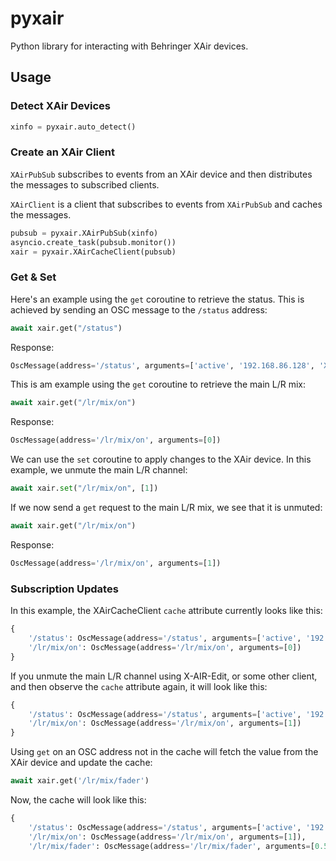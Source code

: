 # pyxair

Python library for interacting with Behringer XAir devices.

## Usage

### Detect XAir Devices

```python
xinfo = pyxair.auto_detect()
```

### Create an XAir Client

`XAirPubSub` subscribes to events from an XAir device and then distributes the messages to subscribed clients.

`XAirClient` is a client that subscribes to events from `XAirPubSub` and caches the messages.

```python
pubsub = pyxair.XAirPubSub(xinfo)
asyncio.create_task(pubsub.monitor())
xair = pyxair.XAirCacheClient(pubsub)
```

### Get & Set

Here's an example using the `get` coroutine to retrieve the status. This is achieved by sending an OSC message to the `/status` address:

```python
await xair.get("/status")
```

Response:

```python
OscMessage(address='/status', arguments=['active', '192.168.86.128', 'XR18-5E-91-5A'])
```

This is am example using the `get` coroutine to retrieve the main L/R mix:

```python
await xair.get("/lr/mix/on")
```

Response:

```python
OscMessage(address='/lr/mix/on', arguments=[0])
```

We can use the `set` coroutine to apply changes to the XAir device. In this example, we unmute the main L/R channel:

```python
await xair.set("/lr/mix/on", [1])
```

If we now send a `get` request to the main L/R mix, we see that it is unmuted:

```python
await xair.get("/lr/mix/on")
```

Response:

```python
OscMessage(address='/lr/mix/on', arguments=[1])
```

### Subscription Updates

In this example, the XAirCacheClient `cache` attribute currently looks like this:

```python
{
    '/status': OscMessage(address='/status', arguments=['active', '192.168.86.128', 'XR18-5E-91-5A']),
    '/lr/mix/on': OscMessage(address='/lr/mix/on', arguments=[0])
}
```

If you unmute the main L/R channel using X-AIR-Edit, or some other client, and then observe the `cache` attribute again, it will look like this:

```python
{
    '/status': OscMessage(address='/status', arguments=['active', '192.168.86.128', 'XR18-5E-91-5A']),
    '/lr/mix/on': OscMessage(address='/lr/mix/on', arguments=[1])
}
```

Using `get` on an OSC address not in the cache will fetch the value from the XAir device and update the cache:

```python
await xair.get('/lr/mix/fader')
```

Now, the cache will look like this:

```python
{
    '/status': OscMessage(address='/status', arguments=['active', '192.168.86.128', 'XR18-5E-91-5A']),
    '/lr/mix/on': OscMessage(address='/lr/mix/on', arguments=[1]),
    '/lr/mix/fader': OscMessage(address='/lr/mix/fader', arguments=[0.5747800469398499])}
```

